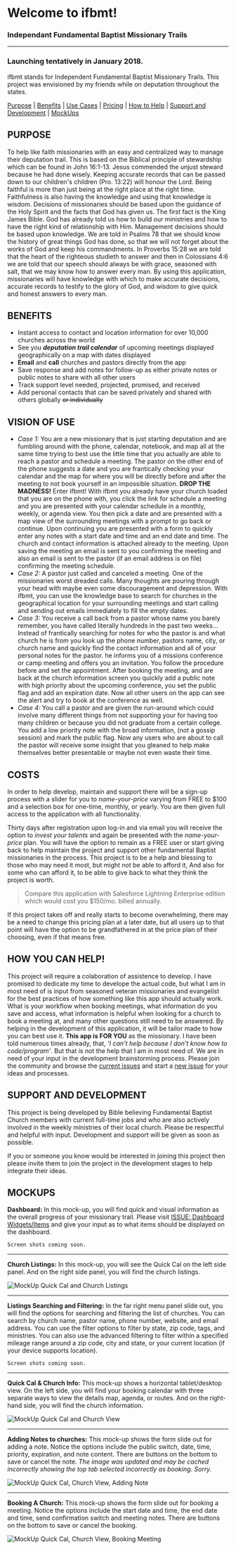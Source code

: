 # Welcome to ifbmt!

### Independant Fundamental Baptist Missionary Trails

***

### Launching tentatively in January 2018.

ifbmt stands for Independent Fundamental Baptist Missionary Trails. This project was envisioned by my friends while on deputation throughout the states.

[Purpose](https://github.com/amaster507/ifbmt#purpose) | [Benefits](https://github.com/amaster507/ifbmt#benefits) | [Use Cases](https://github.com/amaster507/ifbmt#vision-of-use) | [Pricing](https://github.com/amaster507/ifbmt#costs) | [How to Help](https://github.com/amaster507/ifbmt#how-you-can-help) | [Support and Development](https://github.com/amaster507/ifbmt#support-and-development) | [MockUps](https://github.com/amaster507/ifbmt#mockups)

## PURPOSE

To help like faith missionaries with an easy and centralized way to manage their deputation trail. This is based on the Biblical principle of stewardship which can be found in John 16:1-13. Jesus commended the unjust steward because he had done wisely. Keeping accurate records that can be passed down to our children's children (Pro. 13:22) will honour the Lord. Being faithful is more than just being at the right place at the right time. Faithfulness is also having the knowledge and using that knowledge is wisdom. Decisions of missionaries should be based upon the guidance of the Holy Spirit and the facts that God has given us. The first fact is the King James Bible. God has already told us how to build our ministries and how to have the right kind of relationship with Him. Management decisions should be based upon knowledge. We are told in Psalms 78 that we should know the history of great things God has done, so that we will not forget about the works of God and keep his commandments. In Proverbs 15:28 we are told that the heart of the righteous studieth to answer and then in Colossians 4:6 we are told that our speech should always be with grace, seasoned with salt, that we may know how to answer every man. By using this application, missionaries will have knowledge with which to make accurate decisions, accurate records to testify to the glory of God, and wisdom to give quick and honest answers to every man.

## BENEFITS

* Instant access to contact and location information for over 10,000 churches across the world
* See you _**deputation trail calendar**_ of upcoming meetings displayed geographically on a map with dates displayed
* **Email** and **call** churches and pastors directly from the app
* Save response and add notes for follow-up as either private notes or public notes to share with all other users
* Track support level needed, projected, promised, and received
* Add personal contacts that can be saved privately and shared with others globally ~~or individually~~

## VISION OF USE

+ _Case 1:_ You are a new missionary that is just starting deputation and are fumbling around with the phone, calendar, notebook, and map all at the same time trying to best use the little time that you actually are able to reach a pastor and schedule a meeting. The pastor on the other end of the phone suggests a date and you are frantically checking your calendar and the map for where you will be directly before and after the meeting to not book yourself in an impossible situation. **DROP THE MADNESS!** Enter ifbmt! With ifbmt you already have your church loaded that you are on the phone with, you click the link for schedule a meeting and you are presented with your calendar schedule in a monthly, weekly, or agenda view. You then pick a date and are presented with a map view of the surrounding meetings with a prompt to go back or continue. Upon continuing you are presented with a form to quickly enter any notes with a start date and time and an end date and time. The church and contact information is attached already to the meeting. Upon saving the meeting an email is sent to you confirming the meeting and also an email is sent to the pastor (if an email address is on file) confirming the meeting schedule.
+ _Case 2:_ A pastor just called and canceled a meeting. One of the missionaries worst dreaded calls. Many thoughts are pouring through your head with maybe even some discouragement and depression. With ifbmt, you can use the knowledge base to search for churches in the geographical location for your surrounding meetings and start calling and sending out emails immediately to fill the empty dates.
+ _Case 3:_ You receive a call back from a pastor whose name you barely remember, you have called literally hundreds in the past two weeks... Instead of frantically searching for notes for who the pastor is and what church he is from you look up the phone number, pastors name, city, or church name and quickly find the contact information and all of your personal notes for the pastor. he informs you of a missions conference or camp meeting and offers you an invitation. You follow the procedure before and set the appointment. After booking the meeting, and are back at the church information screen you quickly add a public note with high priority about the upcoming conference, you set the public flag and add an expiration date. Now all other users on the app can see the alert and try to book at the conference as well.
+ _Case 4:_ You call a pastor and are given the run-around which could involve many different things from not supporting your for having too many children or because you did not graduate from a certain college. You add a low priority note with the broad information, (not a gossip session) and mark the public flag. Now any users who are about to call the pastor will receive some insight that you gleaned to help make themselves better presentable or maybe not even waste their time.

## COSTS

In order to help develop, maintain and support there will be a sign-up process with a slider for you to _name-your-price_ varying from FREE to $100 and a selection box for one-time, monthly, or yearly. You are then given full access to the application with all functionality.

Thirty days after registration upon log-in and via email you will receive the option to _invest your talents_ and again be presented with the _name-your-price_ plan. You will have the option to remain as a FREE user or start giving back to help maintain the project and support other fundamental Baptist missionaries in the process. This project is to be a help and blessing to those who may need it most, but might not be able to afford it, And also for some who can afford it, to be able to give back to what they think the project is worth. 

> Compare this application with Salesforce Lightning Enterprise edition which would cost you $150/mo. billed annually.

If this project takes off and really starts to become overwhelming, there may be a need to change this pricing plan at a later date, but all users up to that point will have the option to be grandfathered in at the price plan of their choosing, even if that means free.

## HOW YOU CAN HELP!

This project will require a colaboration of assistence to develop. I have promised to dedicate my time to develope the actual code, but what I am in most need of is input from seasoned veteran missionaries and evangelist for the best practices of how something like this app should actually work. What is your workflow when booking meetings, what information do you save and access, what information is helpful when looking for a church to book a meeting at, and many other questions still need to be answered. By helping in the development of this application, it will be tailor made to how you can best use it. **This app is FOR YOU** as the missionary. I have been told numerous times already, that, *'I can't help because I don't know how to code/program'*. But that is not the help that I am in most need of. We are in need of your input in the development brainstorming process. Please join the community and browse the [current issues](https://github.com/amaster507/ifbmt/issues) and start a [new issue](https://github.com/amaster507/ifbmt/issues/new) for your ideas and processes.

## SUPPORT AND DEVELOPMENT

This project is being developed by Bible believing Fundamental Baptist Church members with current full-time jobs and who are also actively involved in the weekly ministries of their local church. Please be respectful and helpful with input. Development and support will be given as soon as possible.

If you or someone you know would be interested in joining this project then please invite them to join the project in the development stages to help integrate their ideas.

## MOCKUPS

**Dashboard:** In this mock-up, you will find quick and visual information as the overall progress of your missionary trail. Please visit [ISSUE: Dashboard Widgets/Items](https://github.com/amaster507/ifbmt/issues/12) and give your input as to what items should be displayed on the dashboard.

    Screen shots coming soon.

***

**Church Listings:** In this mock-up, you will see the Quick Cal on the left side panel. And on the right side panel, you will find the church listings.

![MockUp Quick Cal and Church Listings](http://amasterdesigns.com/wp-content/uploads/mock-up_quick-cal_and_church-listings.png)

***

**Listings Searching and Filtering:** In the far right menu panel slide out, you will find the options for searching and filtering the list of churches. You can search by church name, pastor name, phone number, website, and email address. You can use the filter options to filter by state, zip code, tags, and ministries. You can also use the advanced filtering to filter within a specified mileage range around a zip code, city and state, or your current location (if your device supports location).

    Screen shots coming soon.

***

**Quick Cal & Church Info:** This mock-up shows a horizontal tablet/desktop view. On the left side, you will find your booking calendar with three separate ways to view the details map, agenda, or routes. And on the right-hand side, you will find the church information.

![MockUp Quick Cal and Church View](http://amasterdesigns.com/wp-content/uploads/mock-up_quick-cal_and_church-view.png)

***

**Adding Notes to churches:** This mock-up shows the form slide out for adding a note. Notice the options include the public switch, date, time, priority, expiration, and note content. There are buttons on the bottom to save or cancel the note. _The image was updated and may be cached incorrectly showing the top tab selected incorrectly as booking. Sorry._

![MockUp Quick Cal, Church View, Adding Note](http://amasterdesigns.com/wp-content/uploads/mock-up_quick-cal_and_church-view_add-notes.png)

***

**Booking A Church:** This mock-up shows the form slide out for booking a meeting. Notice the options include the start date and time, the end date and time, send confirmation switch and meeting notes. There are buttons on the bottom to save or cancel the booking.

![MockUp Quick Cal, Church View, Booking Meeting](http://amasterdesigns.com/wp-content/uploads/mock-up_quick-cal_and_church-view_booking.png)
